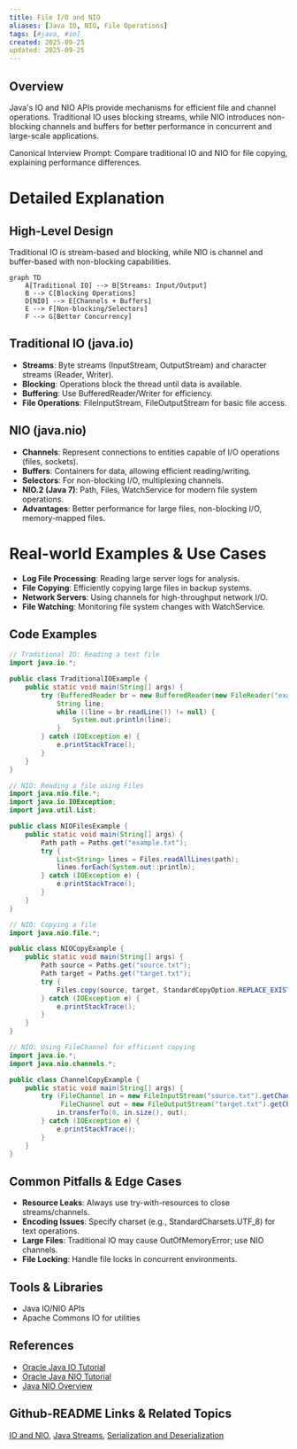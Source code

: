 ```yaml
---
title: File I/O and NIO
aliases: [Java IO, NIO, File Operations]
tags: [#java, #io]
created: 2025-09-25
updated: 2025-09-25
---
```


## Overview

Java's IO and NIO APIs provide mechanisms for efficient file and channel operations. Traditional IO uses blocking streams, while NIO introduces non-blocking channels and buffers for better performance in concurrent and large-scale applications.

Canonical Interview Prompt: Compare traditional IO and NIO for file copying, explaining performance differences.

# Detailed Explanation

## High-Level Design

Traditional IO is stream-based and blocking, while NIO is channel and buffer-based with non-blocking capabilities.

```mermaid
graph TD
    A[Traditional IO] --> B[Streams: Input/Output]
    B --> C[Blocking Operations]
    D[NIO] --> E[Channels + Buffers]
    E --> F[Non-blocking/Selectors]
    F --> G[Better Concurrency]
```

## Traditional IO (java.io)

- **Streams**: Byte streams (InputStream, OutputStream) and character streams (Reader, Writer).
- **Blocking**: Operations block the thread until data is available.
- **Buffering**: Use BufferedReader/Writer for efficiency.
- **File Operations**: FileInputStream, FileOutputStream for basic file access.

## NIO (java.nio)

- **Channels**: Represent connections to entities capable of I/O operations (files, sockets).
- **Buffers**: Containers for data, allowing efficient reading/writing.
- **Selectors**: For non-blocking I/O, multiplexing channels.
- **NIO.2 (Java 7)**: Path, Files, WatchService for modern file system operations.
- **Advantages**: Better performance for large files, non-blocking I/O, memory-mapped files.

# Real-world Examples & Use Cases

- **Log File Processing**: Reading large server logs for analysis.
- **File Copying**: Efficiently copying large files in backup systems.
- **Network Servers**: Using channels for high-throughput network I/O.
- **File Watching**: Monitoring file system changes with WatchService.

## Code Examples

```java
// Traditional IO: Reading a text file
import java.io.*;

public class TraditionalIOExample {
    public static void main(String[] args) {
        try (BufferedReader br = new BufferedReader(new FileReader("example.txt"))) {
            String line;
            while ((line = br.readLine()) != null) {
                System.out.println(line);
            }
        } catch (IOException e) {
            e.printStackTrace();
        }
    }
}
```

```java
// NIO: Reading a file using Files
import java.nio.file.*;
import java.io.IOException;
import java.util.List;

public class NIOFilesExample {
    public static void main(String[] args) {
        Path path = Paths.get("example.txt");
        try {
            List<String> lines = Files.readAllLines(path);
            lines.forEach(System.out::println);
        } catch (IOException e) {
            e.printStackTrace();
        }
    }
}
```

```java
// NIO: Copying a file
import java.nio.file.*;

public class NIOCopyExample {
    public static void main(String[] args) {
        Path source = Paths.get("source.txt");
        Path target = Paths.get("target.txt");
        try {
            Files.copy(source, target, StandardCopyOption.REPLACE_EXISTING);
        } catch (IOException e) {
            e.printStackTrace();
        }
    }
}
```

```java
// NIO: Using FileChannel for efficient copying
import java.io.*;
import java.nio.channels.*;

public class ChannelCopyExample {
    public static void main(String[] args) {
        try (FileChannel in = new FileInputStream("source.txt").getChannel();
             FileChannel out = new FileOutputStream("target.txt").getChannel()) {
            in.transferTo(0, in.size(), out);
        } catch (IOException e) {
            e.printStackTrace();
        }
    }
}
```

## Common Pitfalls & Edge Cases

- **Resource Leaks**: Always use try-with-resources to close streams/channels.
- **Encoding Issues**: Specify charset (e.g., StandardCharsets.UTF_8) for text operations.
- **Large Files**: Traditional IO may cause OutOfMemoryError; use NIO channels.
- **File Locking**: Handle file locks in concurrent environments.

## Tools & Libraries

- Java IO/NIO APIs
- Apache Commons IO for utilities

## References

- [Oracle Java IO Tutorial](https://docs.oracle.com/javase/tutorial/essential/io/)
- [Oracle Java NIO Tutorial](https://docs.oracle.com/javase/tutorial/essential/io/fileio.html)
- [Java NIO Overview](https://www.baeldung.com/java-nio)

## Github-README Links & Related Topics

[IO and NIO](../java/io-and-nio/README.md), [Java Streams](../java/streams-functional-java/README.md), [Serialization and Deserialization](../java/serialization-and-deserialization/README.md)